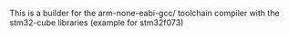 This is a builder for the arm-none-eabi-gcc/ toolchain compiler with the stm32-cube libraries (example for stm32f073)

